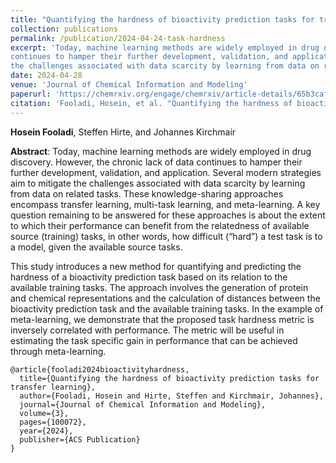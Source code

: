 ```yaml
---
title: "Quantifying the hardness of bioactivity prediction tasks for transfer learning"
collection: publications
permalink: /publication/2024-04-24-task-hardness
excerpt: 'Today, machine learning methods are widely employed in drug discovery. However, the chronic lack of data 
continues to hamper their further development, validation, and application. Several modern strategies aim to mitigate 
the challenges associated with data scarcity by learning from data on related tasks.'
date: 2024-04-28
venue: 'Journal of Chemical Information and Modeling'
paperurl: 'https://chemrxiv.org/engage/chemrxiv/article-details/65b3cafd9138d23161cc5ea4'
citation: 'Fooladi, Hosein, et al. "Quantifying the hardness of bioactivity prediction tasks for transfer learning" Journal of Chemical Information and Modeling (2024)'
---
```

**Hosein Fooladi**, Steffen Hirte, and Johannes Kirchmair

**Abstract**: Today, machine learning methods are widely employed in drug discovery. However, the chronic lack of data
continues to hamper their further development, validation, and application. Several modern strategies aim to mitigate
the challenges associated with data scarcity by learning from data on related tasks. These knowledge-sharing approaches
encompass transfer learning, multi-task learning, and meta-learning. A key question remaining to be answered for these
approaches is about the extent to which their performance can benefit from the relatedness of available source (training) tasks, in other words, how difficult (“hard”) a test task is to a model, given the available source tasks.

This study introduces a new method for quantifying and predicting the hardness of a bioactivity prediction task based on its relation to the available training tasks. The approach involves the generation of protein and chemical representations and the calculation of distances between the bioactivity prediction task and the available training tasks. In the example of meta-learning, we demonstrate that the proposed task hardness metric is inversely correlated with performance. The metric will be useful in estimating the task specific gain in performance that can be achieved through meta-learning.

```{bibtex}
@article{fooladi2024bioactivityhardness,
  title={Quantifying the hardness of bioactivity prediction tasks for transfer learning},
  author={Fooladi, Hosein and Hirte, Steffen and Kirchmair, Johannes},
  journal={Journal of Chemical Information and Modeling},
  volume={3},
  pages={100072},
  year={2024},
  publisher={ACS Publication}
}
```
